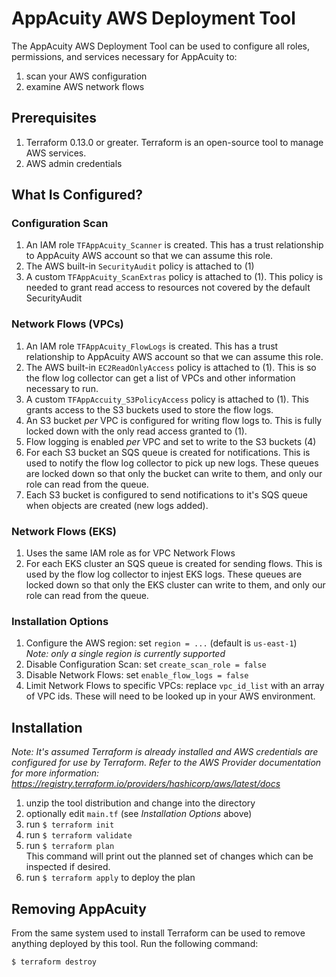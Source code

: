 # AppAcuity AWS Deployment Tool

The AppAcuity AWS Deployment Tool can be used to configure all 
roles, permissions, and services necessary for AppAcuity to:

1. scan your AWS configuration
2. examine AWS network flows


## Prerequisites

1. Terraform 0.13.0 or greater. Terraform is an open-source tool to
   manage AWS services.
2. AWS admin credentials


## What Is Configured?

### Configuration Scan

1. An IAM role ``TFAppAcuity_Scanner`` is created. This has a trust relationship to AppAcuity AWS account so that we can assume this role.
2. The AWS built-in ``SecurityAudit`` policy is attached to (1)
3. A custom ``TFAppAcuity_ScanExtras`` policy is attached to (1). This policy is needed to grant read access to resources not covered by the default SecurityAudit


### Network Flows (VPCs)

1. An IAM role ``TFAppAcuity_FlowLogs`` is created. This has a trust relationship to AppAcuity AWS account so that we can assume this role.
2. The AWS built-in ``EC2ReadOnlyAccess`` policy is attached to (1). This is so the flow log collector can get a list of VPCs and other information necessary to run.
3. A custom ``TFAppAccuity_S3PolicyAccess`` policy is attached to (1). This grants access to the S3 buckets used to store the flow logs.
4. An S3 bucket _per_ VPC is configured for writing flow logs to. This is fully locked down with the only read access granted to (1).
5. Flow logging is enabled _per_ VPC and set to write to the S3 buckets (4)
6. For each S3 bucket an SQS queue is created for notifications. This is used to notify the flow log collector to pick up new logs. These queues are locked down so that only the bucket can write to them, and only our role can read from the queue.
7. Each S3 bucket is configured to send notifications to it's SQS queue when objects are created (new logs added).

### Network Flows (EKS)

1. Uses the same IAM role as for VPC Network Flows
2. For each EKS cluster an SQS queue is created for sending flows. This is used by the flow log collector to injest EKS logs. These queues are locked down so that only the EKS cluster can write to them, and only our role can read from the queue.

### Installation Options

1. Configure the AWS region: set ``region = ...`` (default is ``us-east-1``)<br>_Note: only a single region is currently supported_
2. Disable Configuration Scan: set ``create_scan_role = false``
3. Disable Network Flows: set ``enable_flow_logs = false``
4. Limit Network Flows to specific VPCs: replace ``vpc_id_list`` with an array of VPC ids. These will need to be looked up in your AWS environment.


## Installation

_Note: It's assumed Terraform is already installed and AWS credentials
are configured for use by Terraform. Refer to the AWS Provider
documentation for more information: https://registry.terraform.io/providers/hashicorp/aws/latest/docs_

1. unzip the tool distribution and change into the directory
2. optionally edit ``main.tf`` (see _Installation Options_ above)
3. run ``$ terraform init``
4. run ``$ terraform validate``
5. run ``$ terraform plan``<br>This command will print out the planned set of changes which can be inspected if desired.
6. run ``$ terraform apply`` to deploy the plan


## Removing AppAcuity

From the same system used to install Terraform can be used to remove
anything deployed by this tool. Run the following command:

```
$ terraform destroy
```

